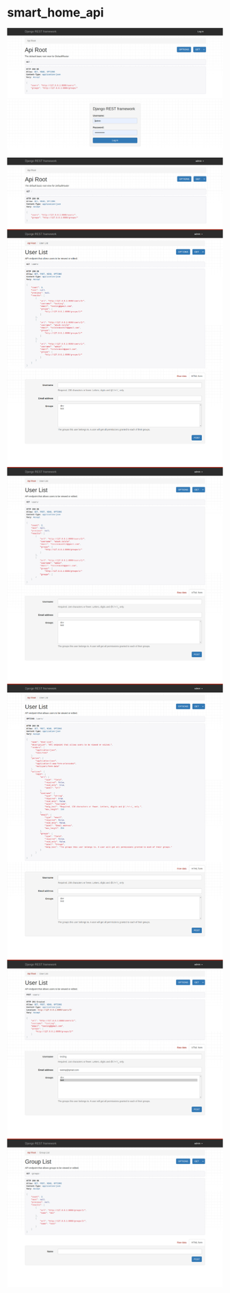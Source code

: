 # smart_home_api
![](/docs/img/rest_api_console.png)
![](/docs/img/login.png)
![](/docs/img/api_root.png)
![](/docs/img/users_get.png)
![](/docs/img/users_list.png)
![](/docs/img/users_options.png)
![](/docs/img/users_post.png)
![](/docs/img/groups_list.png)
[](/docs/img/groups_options.png)
[](/docs/img/groups_post.png)